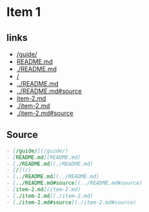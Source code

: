 # Item 1

## links

- [/guide/](/guide/)
- [README.md](README.md)
- [./README.md](./README.md)
- [/](/)
- [../README.md](../README.md)
- [../README.md#source](../README.md#source)
- [item-2.md](item-2.md)
- [./item-2.md](./item-2.md)
- [./item-2.md#source](./item-2.md#source)

## Source

``` md
- [/guide/](/guide/)
- [README.md](README.md)
- [./README.md](./README.md)
- [/](/)
- [../README.md](../README.md)
- [../README.md#source](../README.md#source)
- [item-2.md](item-2.md)
- [./item-2.md](./item-2.md)
- [./item-2.md#source](./item-2.md#source)
```
